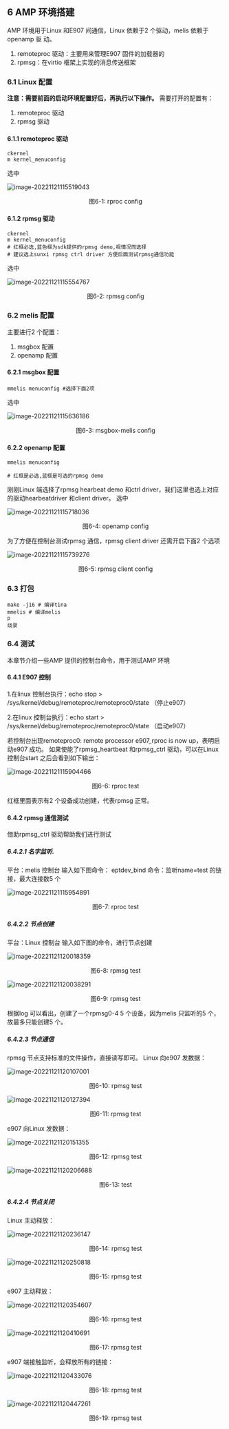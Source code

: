 ## 6 AMP 环境搭建

AMP 环境用于Linux 和E907 间通信，Linux 依赖于2 个驱动，melis 依赖于openamp 驱
动。

1. remoteproc 驱动：主要用来管理E907 固件的加载器的
2. rpmsg：在virtio 框架上实现的消息传送框架

### 6.1 Linux 配置

**注意：需要前面的启动环境配置好后，再执行以下操作。**
需要打开的配置有：

1. remoteproc 驱动
2. rpmsg 驱动

#### 6.1.1 remoteproc 驱动

```
ckernel
m kernel_menuconfig
```

选中

![image-20221121115519043](https://cdn.staticaly.com/gh/DongshanPI/Docs-Photos@master/Tina-Sdk/Linux_E907_DevGuide_image-20221121115519043.png)

<center>图6-1: rproc config</center>

#### 6.1.2 rpmsg 驱动

```
ckernel
m kernel_menuconfig
# 红框必选,蓝色框为sdk提供的rpmsg demo,视情况而选择
# 建议选上sunxi rpmsg ctrl driver 方便后面测试rpmsg通信功能
```

选中

![image-20221121115554767](https://cdn.staticaly.com/gh/DongshanPI/Docs-Photos@master/Tina-Sdk/Linux_E907_DevGuide_image-20221121115554767.png)

<center>图6-2: rpmsg config</center>

### 6.2 melis 配置

主要进行2 个配置：

1. msgbox 配置
2. openamp 配置

#### 6.2.1 msgbox 配置

```
mmelis menuconfig #选择下面2项
```


选中

![image-20221121115636186](https://cdn.staticaly.com/gh/DongshanPI/Docs-Photos@master/Tina-Sdk/Linux_E907_DevGuide_image-20221121115636186.png)

<center>图6-3: msgbox-melis config</center>

#### 6.2.2 openamp 配置

```
mmelis menuconfig

# 红框是必选,蓝框是可选的rpmsg demo
```

刚刚Linux 端选择了rpmsg hearbeat demo 和ctrl driver，我们这里也选上对应的驱动hearbeatdriver 和client driver。
选中

![image-20221121115718036](https://cdn.staticaly.com/gh/DongshanPI/Docs-Photos@master/Tina-Sdk/Linux_E907_DevGuide_image-20221121115718036.png)

<center>图6-4: openamp config</center>

为了方便在控制台测试rpmsg 通信，rpmsg client driver 还需开启下面2 个选项

![image-20221121115739276](https://cdn.staticaly.com/gh/DongshanPI/Docs-Photos@master/Tina-Sdk/Linux_E907_DevGuide_image-20221121115739276.png)

<center>图6-5: rpmsg client config</center>

### 6.3 打包

```
make -j16 # 编译tina
mmelis # 编译melis
p
烧录
```

### 6.4 测试

本章节介绍一些AMP 提供的控制台命令，用于测试AMP 环境

#### 6.4.1 E907 控制

1.在linux 控制台执行：echo stop > /sys/kernel/debug/remoteproc/remoteproc0/state
（停止e907）

2.在linux 控制台执行：echo start > /sys/kernel/debug/remoteproc/remoteproc0/state
（启动e907）

若控制台出现remoteproc0: remote processor e907_rproc is now up，表明启动e907 成功。
如果使能了rpmsg_heartbeat 和rpmsg_ctrl 驱动，可以在Linux 控制台start 之后会看到如下输出：

![image-20221121115904466](https://cdn.staticaly.com/gh/DongshanPI/Docs-Photos@master/Tina-Sdk/Linux_E907_DevGuide_image-20221121115904466.png)

<center>图6-6: rproc test</center>

红框里面表示有2 个设备成功创建，代表rpmsg 正常。

#### 6.4.2 rpmsg 通信测试

借助rpmsg_ctrl 驱动帮助我们进行测试

##### 6.4.2.1 名字监听.

平台：melis 控制台
输入如下图命令：
eptdev_bind 命令：监听name=test 的链接，最大连接数5 个

![image-20221121115954891](https://cdn.staticaly.com/gh/DongshanPI/Docs-Photos@master/Tina-Sdk/Linux_E907_DevGuide_image-20221121115954891.png)

<center>图6-7: rproc test</center>

##### 6.4.2.2 节点创建

平台：Linux 控制台
输入如下图的命令，进行节点创建

![image-20221121120018359](https://cdn.staticaly.com/gh/DongshanPI/Docs-Photos@master/Tina-Sdk/Linux_E907_DevGuide_image-20221121120018359.png)

<center>图6-8: rpmsg test</center>

![image-20221121120038291](https://cdn.staticaly.com/gh/DongshanPI/Docs-Photos@master/Tina-Sdk/Linux_E907_DevGuide_image-20221121120038291.png)

<center>图6-9: rpmsg test</center>

根据log 可以看出，创建了一个rpmsg0-4 5 个设备，因为melis 只监听的5 个，故最多只能创建5 个。



##### 6.4.2.3 节点通信

rpmsg 节点支持标准的文件操作，直接读写即可。
Linux 向e907 发数据：

![image-20221121120107001](https://cdn.staticaly.com/gh/DongshanPI/Docs-Photos@master/Tina-Sdk/Linux_E907_DevGuide_image-20221121120107001.png)

<center>图6-10: rpmsg test</center>

![image-20221121120127394](https://cdn.staticaly.com/gh/DongshanPI/Docs-Photos@master/Tina-Sdk/Linux_E907_DevGuide_image-20221121120127394.png)

<center>图6-11: rpmsg test</center>

e907 向Linux 发数据：

![image-20221121120151355](https://cdn.staticaly.com/gh/DongshanPI/Docs-Photos@master/Tina-Sdk/Linux_E907_DevGuide_image-20221121120151355.png)

<center>图6-12: rpmsg test</center>

![image-20221121120206688](https://cdn.staticaly.com/gh/DongshanPI/Docs-Photos@master/Tina-Sdk/Linux_E907_DevGuide_image-20221121120206688.png)

<center>图6-13: test</center>

##### 6.4.2.4 节点关闭

Linux 主动释放：

![image-20221121120236147](https://cdn.staticaly.com/gh/DongshanPI/Docs-Photos@master/Tina-Sdk/Linux_E907_DevGuide_image-20221121120236147.png)

<center>图6-14: rpmsg test</center>

![image-20221121120250818](https://cdn.staticaly.com/gh/DongshanPI/Docs-Photos@master/Tina-Sdk/Linux_E907_DevGuide_image-20221121120250818.png)

<center>图6-15: rpmsg test</center>

e907 主动释放：

![image-20221121120354607](https://cdn.staticaly.com/gh/DongshanPI/Docs-Photos@master/Tina-Sdk/Linux_E907_DevGuide_image-20221121120354607.png)

<center>图6-16: rpmsg test</center>

![image-20221121120410691](https://cdn.staticaly.com/gh/DongshanPI/Docs-Photos@master/Tina-Sdk/Linux_E907_DevGuide_image-20221121120410691.png)

<center>图6-17: rpmsg test</center>

e907 端接触监听，会释放所有的链接：

![image-20221121120433076](https://cdn.staticaly.com/gh/DongshanPI/Docs-Photos@master/Tina-Sdk/Linux_E907_DevGuide_image-20221121120433076.png)

<center>图6-18: rpmsg test</center>

![image-20221121120447261](https://cdn.staticaly.com/gh/DongshanPI/Docs-Photos@master/Tina-Sdk/Linux_E907_DevGuide_image-20221121120447261.png)

<center>图6-19: rpmsg test</center>

